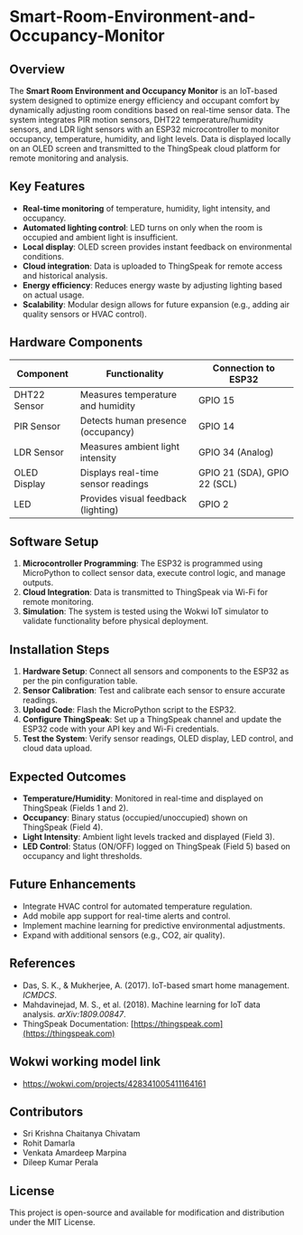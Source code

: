# Smart-Room-Environment-and-Occupancy-Monitor

## Overview
The **Smart Room Environment and Occupancy Monitor** is an IoT-based system designed to optimize energy efficiency and occupant comfort by dynamically adjusting room conditions based on real-time sensor data. The system integrates PIR motion sensors, DHT22 temperature/humidity sensors, and LDR light sensors with an ESP32 microcontroller to monitor occupancy, temperature, humidity, and light levels. Data is displayed locally on an OLED screen and transmitted to the ThingSpeak cloud platform for remote monitoring and analysis.

## Key Features
- **Real-time monitoring** of temperature, humidity, light intensity, and occupancy.
- **Automated lighting control**: LED turns on only when the room is occupied and ambient light is insufficient.
- **Local display**: OLED screen provides instant feedback on environmental conditions.
- **Cloud integration**: Data is uploaded to ThingSpeak for remote access and historical analysis.
- **Energy efficiency**: Reduces energy waste by adjusting lighting based on actual usage.
- **Scalability**: Modular design allows for future expansion (e.g., adding air quality sensors or HVAC control).

## Hardware Components
| Component          | Functionality                          | Connection to ESP32       |
|--------------------|----------------------------------------|---------------------------|
| DHT22 Sensor       | Measures temperature and humidity      | GPIO 15                   |
| PIR Sensor         | Detects human presence (occupancy)     | GPIO 14                   |
| LDR Sensor         | Measures ambient light intensity       | GPIO 34 (Analog)          |
| OLED Display       | Displays real-time sensor readings     | GPIO 21 (SDA), GPIO 22 (SCL) |
| LED                | Provides visual feedback (lighting)    | GPIO 2                    |

## Software Setup
1. **Microcontroller Programming**: The ESP32 is programmed using MicroPython to collect sensor data, execute control logic, and manage outputs.
2. **Cloud Integration**: Data is transmitted to ThingSpeak via Wi-Fi for remote monitoring.
3. **Simulation**: The system is tested using the Wokwi IoT simulator to validate functionality before physical deployment.

## Installation Steps
1. **Hardware Setup**: Connect all sensors and components to the ESP32 as per the pin configuration table.
2. **Sensor Calibration**: Test and calibrate each sensor to ensure accurate readings.
3. **Upload Code**: Flash the MicroPython script to the ESP32.
4. **Configure ThingSpeak**: Set up a ThingSpeak channel and update the ESP32 code with your API key and Wi-Fi credentials.
5. **Test the System**: Verify sensor readings, OLED display, LED control, and cloud data upload.

## Expected Outcomes
- **Temperature/Humidity**: Monitored in real-time and displayed on ThingSpeak (Fields 1 and 2).
- **Occupancy**: Binary status (occupied/unoccupied) shown on ThingSpeak (Field 4).
- **Light Intensity**: Ambient light levels tracked and displayed (Field 3).
- **LED Control**: Status (ON/OFF) logged on ThingSpeak (Field 5) based on occupancy and light thresholds.

## Future Enhancements
- Integrate HVAC control for automated temperature regulation.
- Add mobile app support for real-time alerts and control.
- Implement machine learning for predictive environmental adjustments.
- Expand with additional sensors (e.g., CO2, air quality).

## References
- Das, S. K., & Mukherjee, A. (2017). IoT-based smart home management. *ICMDCS*.
- Mahdavinejad, M. S., et al. (2018). Machine learning for IoT data analysis. *arXiv:1809.00847*.
- ThingSpeak Documentation: [https://thingspeak.com](https://thingspeak.com)
  
## Wokwi working model link
- https://wokwi.com/projects/428341005411164161

## Contributors
- Sri Krishna Chaitanya Chivatam
- Rohit Damarla
- Venkata Amardeep Marpina
- Dileep Kumar Perala

## License
This project is open-source and available for modification and distribution under the MIT License.
